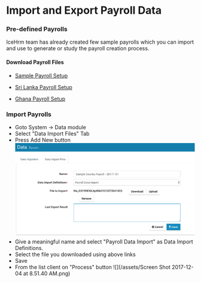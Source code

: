 # Import and Export Payroll Data

### Pre-defined Payrolls

IceHrm team has already created few sample payrolls which you can import and use to generate or study the payroll creation process.

#### Download Payroll Files
- [Sample Payroll Setup](https://s3.amazonaws.com/icehrm/payroll/Sample-Country-Payroll.txt)

- [Sri Lanka Payroll Setup](https://s3.amazonaws.com/icehrm/payroll/Sample-Country-Payroll.txt)

- [Ghana Payroll Setup](https://s3.amazonaws.com/icehrm/payroll/Ghana-Payroll.txt)

### Import Payrolls

- Goto System -> Data module
- Select "Data Import Files" Tab
- Press Add New button
![](/assets/import-payroll.png)
- Give a meaningful name and select "Payroll Data Import" as Data Import Definitions.
- Select the file you downloaded using above links
- Save
- From the list client on "Process" button
![](/assets/Screen Shot 2017-12-04 at 8.51.40 AM.png)


